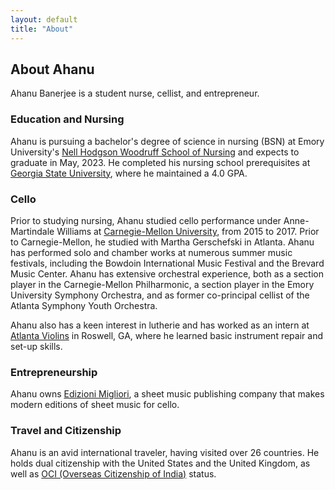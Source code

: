 ```yaml
---
layout: default
title: "About"
---
```


## About Ahanu
Ahanu Banerjee is a student nurse, cellist, and entrepreneur.

### Education and Nursing
Ahanu is pursuing a bachelor's degree of science in nursing (BSN) at Emory University's [Nell Hodgson Woodruff School of Nursing](https://nursing.emory.edu) and expects to graduate in May, 2023. He completed his nursing school prerequisites at [Georgia State University](https://gsu.edu), where he maintained a 4.0 GPA.

### Cello
Prior to studying nursing, Ahanu studied cello performance under Anne-Martindale Williams at [Carnegie-Mellon University](https://music.cmu.edu), from 2015 to 2017. Prior to Carnegie-Mellon, he studied with Martha Gerschefski in Atlanta. Ahanu has performed solo and chamber works at numerous summer music festivals, including the Bowdoin International Music Festival and the Brevard Music Center. Ahanu has extensive orchestral experience, both as a section player in the Carnegie-Mellon Philharmonic, a section player in the Emory University Symphony Orchestra, and as former co-principal cellist of the Atlanta Symphony Youth Orchestra.

Ahanu also has a keen interest in lutherie and has worked as an intern at [Atlanta Violins](www.atlantaviolins.com/) in Roswell, GA, where he learned basic instrument repair and set-up skills.

### Entrepreneurship
Ahanu owns [Edizioni Migliori](https://cellobooks.net), a sheet music publishing company that makes modern editions of sheet music for cello.  

### Travel and Citizenship
Ahanu is an avid international traveler, having visited over 26 countries. He holds dual citizenship with the United States and the United Kingdom, as well as [OCI (Overseas Citizenship of India)](https://en.wikipedia.org/wiki/Overseas_Citizenship_of_India) status.
